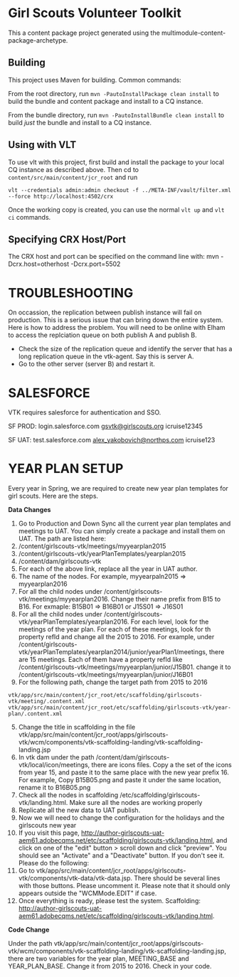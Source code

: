 Girl Scouts Volunteer Toolkit
========

This a content package project generated using the multimodule-content-package-archetype.

Building
--------

This project uses Maven for building. Common commands:

From the root directory, run ``mvn -PautoInstallPackage clean install`` to build the bundle and content package and install to a CQ instance.

From the bundle directory, run ``mvn -PautoInstallBundle clean install`` to build *just* the bundle and install to a CQ instance.

Using with VLT
--------------

To use vlt with this project, first build and install the package to your local CQ instance as described above. Then cd to `content/src/main/content/jcr_root` and run

    vlt --credentials admin:admin checkout -f ../META-INF/vault/filter.xml --force http://localhost:4502/crx

Once the working copy is created, you can use the normal ``vlt up`` and ``vlt ci`` commands.

Specifying CRX Host/Port
------------------------

The CRX host and port can be specified on the command line with:
mvn -Dcrx.host=otherhost -Dcrx.port=5502 <goals>


TROUBLESHOOTING
===============
On occassion, the replication between publish instance will fail on production.  This is a serious issue that can bring down the entire system.  Here is how to address the problem.  You will need to be online with Elham to access the replciation queue on both publish A and publish B.

- Check the size of the replication queue and identify the server that has a long replication queue in the vtk-agent. Say this is server A. 
- Go to the other server (server B) and restart it.


SALESFORCE
==========
VTK requires salesforce for authentication and SSO.  

SF PROD: 
login.salesforce.com
gsvtk@girlscouts.org
icruise12345


SF UAT:
test.salesforce.com
alex_yakobovich@northps.com
icruise123



YEAR PLAN SETUP
===============

Every year in Spring, we are required to create new year plan templates for girl scouts. Here are the steps.

**Data Changes**

1. Go to Production and Down Sync all the current year plan templates and meetings to UAT. You can simply create a package and install them on UAT. The path are listed here: 
  1. /content/girlscouts-vtk/meetings/myyearplan2015
  2. /content/girlscouts-vtk/yearPlanTemplates/yearplan2015
  3. /content/dam/girlscouts-vtk
2. For each of the above link, replace all the year in UAT author. 
  1. The name of the nodes. For example, myyearpaln2015 => myyearplan2016
  2. For all the child nodes under /content/girlscouts-vtk/meetings/myyearplan2016. Change their name prefix from B15 to B16. For exmaple: B15B01 => B16B01 or J15S01 => J16S01
  3. For all the child nodes under /content/girlscouts-vtk/yearPlanTemplates/yearplan2016. For each level, look for the meetings of the year plan. For each of these meetings, look for th property refId and change all the 2015 to 2016. For example, under /content/girlscouts-vtk/yearPlanTemplates/yearplan2014/junior/yearPlan1/meetings, there are 15 meetings. Each of them have a property refId like /content/girlscouts-vtk/meetings/myyearplan/junior/J15B01. change it to /content/girlscouts-vtk/meetings/myyearplan/junior/J16B01
  4. For the following path, change the target path from 2015 to 2016
```
vtk/app/src/main/content/jcr_root/etc/scaffolding/girlscouts-vtk/meeting/.content.xml
vtk/app/src/main/content/jcr_root/etc/scaffolding/girlscouts-vtk/year-plan/.content.xml
```
  5. Change the title in scaffolding in the file vtk/app/src/main/content/jcr_root/apps/girlscouts-vtk/wcm/components/vtk-scaffolding-landing/vtk-scaffolding-landing.jsp
3. In vtk dam under the path /content/dam/girlscouts-vtk/local/icon/meetings, there are icons files. Copy a the set of the icons from year 15, and paste it to the same place with the new year prefix 16. For example, Copy B15B05.png and paste it under the same location, rename it to B16B05.png
4. Check all the nodes in scaffolding /etc/scaffolding/girlscouts-vtk/landing.html. Make sure all the nodes are working properly
5. Replicate all the new data to UAT publish.
6. Now we will need to change the configuration for the holidays and the girlscouts new year 
7. If you visit this page, http://author-girlscouts-uat-aem61.adobecqms.net/etc/scaffolding/girlscouts-vtk/landing.html, and click on one of the "edit" button > scroll down and click "preview". You should see an "Activate" and a "Deactivate" button. If you don't see it. Please do the following:
  1. Go to vtk/app/src/main/content/jcr_root/apps/girlscouts-vtk/components/vtk-data/vtk-data.jsp. There should be several lines with those buttons. Please uncomment it. Please note that it should only appears outside the "WCMMode.EDIT" if case.
8. Once everything is ready, please test the system. Scaffolding: http://author-girlscouts-uat-aem61.adobecqms.net/etc/scaffolding/girlscouts-vtk/landing.html. 

**Code Change**

Under the path vtk/app/src/main/content/jcr_root/apps/girlscouts-vtk/wcm/components/vtk-scaffolding-landing/vtk-scaffolding-landing.jsp, there are two variables for the year plan, MEETING_BASE and YEAR_PLAN_BASE. Change it from 2015 to 2016. Check in your code.
